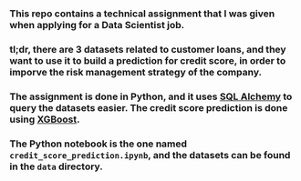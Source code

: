 ### This repo contains a technical assignment that I was given when applying for a Data Scientist job.
### tl;dr, there are 3 datasets related to customer loans, and they want to use it to build a prediction for credit score, in order to imporve the risk management strategy of the company.
### The assignment is done in Python, and it uses [SQL Alchemy](https://www.sqlalchemy.org/) to query the datasets easier. The credit score prediction is done using [XGBoost](https://xgboost.readthedocs.io/).
### The Python notebook is the one named `credit_score_prediction.ipynb`, and the datasets can be found in the `data` directory.
